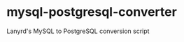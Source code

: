 mysql-postgresql-converter
==========================

Lanyrd's MySQL to PostgreSQL conversion script